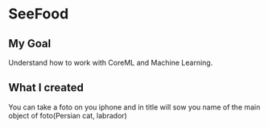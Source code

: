 # SeeFood

## My Goal

Understand how to work with CoreML and Machine Learning.

## What I created

You can take a foto on you iphone and in title will sow you name of the main object of foto(Persian cat, labrador)

